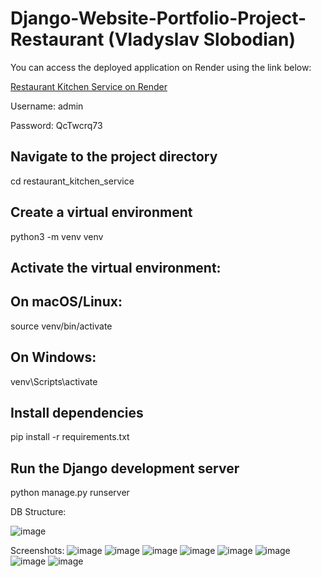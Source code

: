 # Django-Website-Portfolio-Project-Restaurant (Vladyslav Slobodian)


You can access the deployed application on Render using the link below:

[Restaurant Kitchen Service on Render](https://restaurant-kitchen-service-u970.onrender.com)

Username: admin

Password: QcTwcrq73

## Navigate to the project directory
cd restaurant_kitchen_service

## Create a virtual environment
python3 -m venv venv

## Activate the virtual environment:

## On macOS/Linux:
source venv/bin/activate

## On Windows:
venv\Scripts\activate

## Install dependencies
pip install -r requirements.txt

## Run the Django development server
python manage.py runserver

DB Structure:

![image](https://github.com/user-attachments/assets/1356335a-ddb7-4f82-935e-20d9feae5b86)

Screenshots:
![image](https://github.com/user-attachments/assets/3015728e-3324-409f-aa97-346843099224)
![image](https://github.com/user-attachments/assets/21c2160e-a0d7-44fc-ae39-4f9db1f700fd)
![image](https://github.com/user-attachments/assets/ded2cc5d-61c0-47f3-8b19-62d953daca1c)
![image](https://github.com/user-attachments/assets/bc8d3b9a-bab3-4a33-8e1f-c2aeeabd11e0)
![image](https://github.com/user-attachments/assets/5bd39b24-16c0-49a1-891f-4e42e97fa420)
![image](https://github.com/user-attachments/assets/7af7ea22-f0a3-491e-a144-4b03fa7ea406)
![image](https://github.com/user-attachments/assets/2fdd8397-469c-4d9d-b2d7-801b2ad9a54f)
![image](https://github.com/user-attachments/assets/c93aed2d-cac7-4ccb-8e78-b8fe2653c09a)


